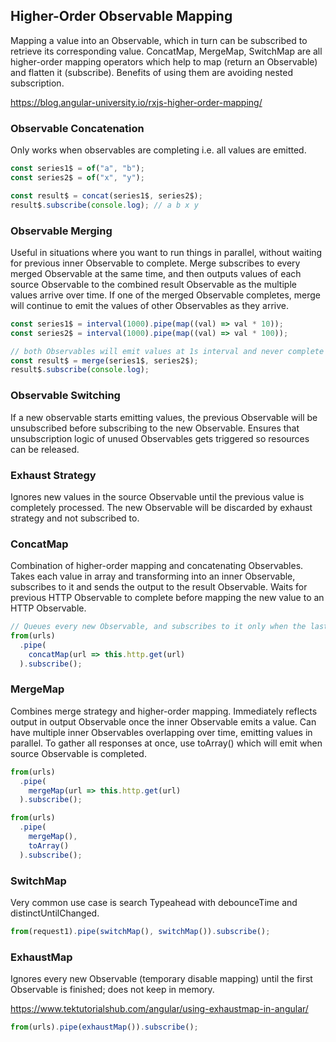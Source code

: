 ## Higher-Order Observable Mapping

Mapping a value into an Observable, which in turn can be subscribed to retrieve its corresponding value. ConcatMap, MergeMap, SwitchMap are all higher-order mapping operators which help to map (return an Observable) and flatten it (subscribe). Benefits of using them are avoiding nested subscription.

https://blog.angular-university.io/rxjs-higher-order-mapping/

### Observable Concatenation

Only works when observables are completing i.e. all values are emitted.

```js
const series1$ = of("a", "b");
const series2$ = of("x", "y");

const result$ = concat(series1$, series2$);
result$.subscribe(console.log); // a b x y
```

### Observable Merging

Useful in situations where you want to run things in parallel, without waiting for previous inner Observable to complete. Merge subscribes to every merged Observable at the same time, and then outputs values of each source Observable to the combined result Observable as the multiple values arrive over time. If one of the merged Observable completes, merge will continue to emit the values of other Observables as they arrive.

```js
const series1$ = interval(1000).pipe(map((val) => val * 10));
const series2$ = interval(1000).pipe(map((val) => val * 100));

// both Observables will emit values at 1s interval and never complete
const result$ = merge(series1$, series2$);
result$.subscribe(console.log);
```

### Observable Switching

If a new observable starts emitting values, the previous Observable will be unsubscribed before subscribing to the new Observable. Ensures that unsubscription logic of unused Observables gets triggered so resources can be released.

### Exhaust Strategy

Ignores new values in the source Observable until the previous value is completely processed. The new Observable will be discarded by exhaust strategy and not subscribed to.

### ConcatMap

Combination of higher-order mapping and concatenating Observables. Takes each value in array and transforming into an inner Observable, subscribes to it and sends the output to the result Observable. Waits for previous HTTP Observable to complete before mapping the new value to an HTTP Observable.

```js
// Queues every new Observable, and subscribes to it only when the last Observable is completed
from(urls)
  .pipe(
    concatMap(url => this.http.get(url)
  ).subscribe();
```

### MergeMap

Combines merge strategy and higher-order mapping. Immediately reflects output in output Observable once the inner Observable emits a value. Can have multiple inner Observables overlapping over time, emitting values in parallel. To gather all responses at once, use toArray() which will emit when source Observable is completed.

```js
from(urls)
  .pipe(
    mergeMap(url => this.http.get(url)
  ).subscribe();

from(urls)
  .pipe(
    mergeMap(),
    toArray()
  ).subscribe();
```

### SwitchMap

Very common use case is search Typeahead with debounceTime and distinctUntilChanged.

```js
from(request1).pipe(switchMap(), switchMap()).subscribe();
```

### ExhaustMap

Ignores every new Observable (temporary disable mapping) until the first Observable is finished; does not keep in memory.

https://www.tektutorialshub.com/angular/using-exhaustmap-in-angular/

```js
from(urls).pipe(exhaustMap()).subscribe();
```
